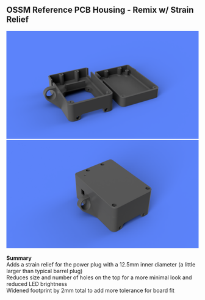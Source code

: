 ## OSSM Reference PCB Housing - Remix w/ Strain Relief

![Screwcap Mini Tensioner](Images/OSSM_Reference_PCB_Housing_V2_StrainRelief_RC1.png)  
![Screwcap Mini Tensioner](Images/OSSM_Reference_PCB_Housing_V2_StrainRelief_RC1_Alt.png)  

**Summary**  
Adds a strain relief for the power plug with a 12.5mm inner diameter (a little larger than typical barrel plug)  
Reduces size and number of holes on the top for a more minimal look and reduced LED brightness  
Widened footprint by 2mm total to add more tolerance for board fit